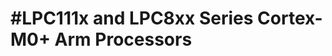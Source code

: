 #LPC111x and LPC8xx Series Cortex-M0+ Arm Processors
====================================================

